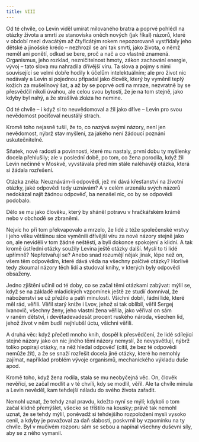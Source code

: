 ```yaml
---
title: VIII
---
```


Od té chvíle, co Levin viděl umírat milovaného bratra a poprvé pohlédl na otázky života a smrti ze stanoviska oněch nových (jak říkal) názorů, které v období mezi dvacátým až čtyřicátým rokem nepozorovaně vystřídaly jeho dětské a jinošské krédo – nezhrozil se ani tak smrti, jako života, o němž neměl ani ponětí, odkud se bere, proč a nač a co vlastně znamená. Organismus, jeho rozklad, nezničitelnost hmoty, zákon zachování energie, vývoj – tato slova mu nahradila dřívější víru. Ta slova a pojmy s nimi související se velmi dobře hodily k účelům intelektuálním; ale pro život nic nedávaly a Levin si pojednou připadal jako člověk, který by vyměnil teplý kožich za mušelínový šat, a až by se poprvé octl na mraze, nezvratně by se přesvědčil nikoli úvahou, ale celou svou bytostí, že je na tom stejně, jako kdyby byl nahý, a že strašlivá zkáza ho nemine.

Od té chvíle – i když si to neuvědomoval a žil jako dříve – Levin pro svou nevědomost pociťoval neustálý strach.

Kromě toho nejasně tušil, že to, co nazývá svými názory, není jen nevědomost, nýbrž stav myšlení, za jakého není žádoucí poznání uskutečnitelné.

Sňatek, nové radosti a povinnosti, které mu nastaly, první dobu ty myšlenky docela přehlušily; ale v poslední době, po tom, co žena porodila, když žil Levin nečinně v Moskvě, vyvstávala před ním stále naléhavěji otázka, která si žádala rozřešení.

Otázka zněla: Neuznávám-li odpovědi, jež mi dává křesťanství na životní otázky, jaké odpovědi tedy uznávám? A v celém arzenálu svých názorů nedokázal najít žádnou odpověď, ba nenašel nic, co by se odpovědi podobalo.

Dělo se mu jako člověku, který by sháněl potravu v hračkářském krámě nebo v obchodě se zbraněmi.

Nejvíc ho při tom překvapovalo a mrzelo, že lidé z téže společenské vrstvy i jeho věku většinou sice vyměnili dřívější víru za nové názory stejně jako on, ale neviděli v tom žádné neštěstí, a byli dokonce spokojení a klidní. A tak kromě ústřední otázky soužily Levina ještě otázky další. Myslí to ti lidé upřímně? Nepřetvařují se? Anebo snad rozumějí nějak jinak, lépe než on, všem těm odpovědím, které dává věda na všechny palčivé otázky? Horlivě tedy zkoumal názory těch lidí a studoval knihy, v kterých byly odpovědi obsaženy.

Jedno zjištění učinil od té doby, co se začal těmi otázkami zabývat: mýlil se, když se na základě mladických vzpomínek ještě ze studií domníval, že náboženství se už přežilo a patří minulosti. Všichni dobří, řádní lidé, které měl rád, věřili. Věřil starý kníže i Lvov, jehož si tak oblíbil, věřil Sergej Ivanovič, všechny ženy, jeho vlastní žena věřila, jako věříval on sám v raném dětství, i devětadevadesát procent ruského národa, všechen lid, jehož život v něm budil nejhlubší úctu, všichni věřili.

A druhá věc: když přečetl mnoho knih, dospěl k přesvědčení, že lidé sdílející stejné názory jako on nic jiného těmi názory nemyslí, že nevysvětlují, nýbrž toliko popírají otázky, na něž hledal odpověď (cítil, že bez té odpovědi nemůže žít), a že se snaží rozřešit docela jiné otázky, které ho nemohly zajímat, například problém vývoje organismů, mechanického výkladu duše apod.

Kromě toho, když žena rodila, stala se mu neobyčejná věc. On, člověk nevěřící, se začal modlit a v té chvíli, kdy se modlil, věřil. Ale ta chvíle minula a Levin nevěděl, kam tehdejší náladu do svého života zařadit.

Nemohl uznat, že tehdy znal pravdu, kdežto nyní se mýlí; kdykoli o tom začal klidně přemýšlet, všecko se tříštilo na kousky; právě tak nemohl uznat, že se tehdy mýlil, poněvadž si tehdejšího rozpoložení mysli vysoko cenil, a kdyby je považoval za daň slabosti, poskvrnil by vzpomínku na ty chvíle. Byl v mučivém rozporu sám se sebou a napínal všechny duševní síly, aby se z něho vymanil.

